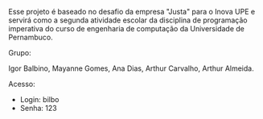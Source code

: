 Esse projeto é baseado no desafio da empresa "Justa" para o Inova UPE e servirá como a segunda atividade escolar da disciplina de programação imperativa do curso de engenharia de computação da Universidade de Pernambuco.

Grupo:

Igor Balbino,
Mayanne Gomes,
Ana Dias,
Arthur Carvalho,
Arthur Almeida.

Acesso:
- Login: bilbo
- Senha: 123


